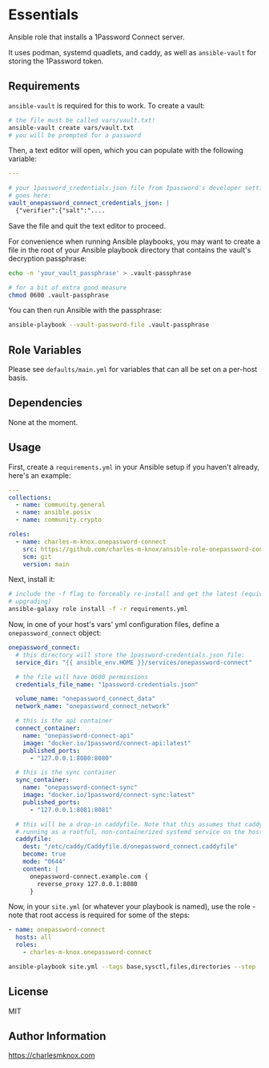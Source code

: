 # Essentials

Ansible role that installs a 1Password Connect server.

It uses podman, systemd quadlets, and caddy, as well as `ansible-vault` for
storing the 1Password token.

## Requirements

`ansible-vault` is required for this to work. To create a vault:

```bash
# the file must be called vars/vault.txt!
ansible-vault create vars/vault.txt
# you will be prompted for a password
```

Then, a text editor will open, which you can populate with the following
variable:

```yaml
---

# your 1password_credentials.json file from 1password's developer settings page
# goes here:
vault_onepassword_connect_credentials_json: |
  {"verifier":{"salt":"....
```

Save the file and quit the text editor to proceed.

For convenience when running Ansible playbooks, you may want to create a file in
the root of your Ansible playbook directory that contains the vault's decryption
passphrase:

```bash
echo -n 'your_vault_passphrase' > .vault-passphrase

# for a bit of extra good measure
chmod 0600 .vault-passphrase
```

You can then run Ansible with the passphrase:

```bash
ansible-playbook --vault-password-file .vault-passphrase
```

## Role Variables

Please see `defaults/main.yml` for variables that can all be set on a per-host
basis.

## Dependencies

None at the moment.

## Usage

First, create a `requirements.yml` in your Ansible setup if you haven't already,
here's an example:

```yaml
---
collections:
  - name: community.general
  - name: ansible.posix
  - name: community.crypto

roles:
  - name: charles-m-knox.onepassword-connect
    src: https://github.com/charles-m-knox/ansible-role-onepassword-connect.git
    scm: git
    version: main
```

Next, install it:

```bash
# include the -f flag to forceably re-install and get the latest (equivalent to
# upgrading)
ansible-galaxy role install -f -r requirements.yml
```

Now, in one of your host's vars' yml configuration files, define a
`onepassword_connect` object:

```yaml
onepassword_connect:
  # this directory will store the 1password-credentials.json file:
  service_dir: "{{ ansible_env.HOME }}/services/onepassword-connect"

  # the file will have 0600 permissions
  credentials_file_name: "1password-credentials.json"

  volume_name: "onepassword_connect_data"
  network_name: "onepassword_connect_network"

  # this is the api container
  connect_container:
    name: "onepassword-connect-api"
    image: "docker.io/1password/connect-api:latest"
    published_ports:
      - "127.0.0.1:8080:8080"

  # this is the sync container
  sync_container:
    name: "onepassword-connect-sync"
    image: "docker.io/1password/connect-sync:latest"
    published_ports:
      - "127.0.0.1:8081:8081"

  # this will be a drop-in caddyfile. Note that this assumes that caddy is
  # running as a rootful, non-containerized systemd service on the host.
  caddyfile:
    dest: "/etc/caddy/Caddyfile.d/onepassword_connect.caddyfile"
    become: true
    mode: "0644"
    content: |
      onepassword-connect.example.com {
        reverse_proxy 127.0.0.1:8080
      }
```

Now, in your `site.yml` (or whatever your playbook is named), use the role -
note that root access is required for some of the steps:

```yaml
- name: onepassword-connect
  hosts: all
  roles:
    - charles-m-knox.onepassword-connect
```

```bash
ansible-playbook site.yml --tags base,sysctl,files,directories --step
```

## License

MIT

## Author Information

<https://charlesmknox.com>

